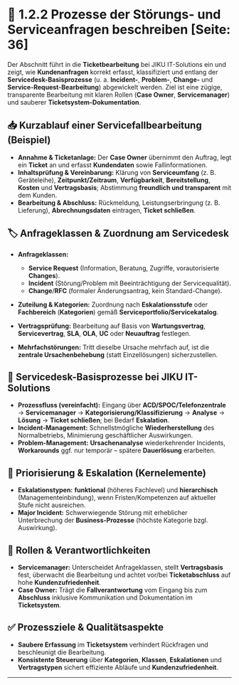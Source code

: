 # 🔧 1.2.2 Prozesse der Störungs- und Serviceanfragen beschreiben [Seite: 36]

Der Abschnitt führt in die **Ticketbearbeitung** bei JIKU IT-Solutions ein und zeigt, wie **Kundenanfragen** korrekt erfasst, klassifiziert und entlang der **Servicedesk-Basisprozesse** (u. a. **Incident-**, **Problem-**, **Change-** und **Service-Request-Bearbeitung**) abgewickelt werden. Ziel ist eine zügige, transparente Bearbeitung mit klaren Rollen (**Case Owner**, **Servicemanager**) und sauberer **Ticketsystem-Dokumentation**. 

## 📥 Kurzablauf einer Servicefallbearbeitung (Beispiel)

* **Annahme & Ticketanlage:** Der **Case Owner** übernimmt den Auftrag, legt ein **Ticket** an und erfasst **Kundendaten** sowie Fallinformationen. 
* **Inhaltsprüfung & Vereinbarung:** Klärung von **Serviceumfang** (z. B. Geräteleihe), **Zeitpunkt/Zeitraum**, **Verfügbarkeit**, **Bereitstellung**, **Kosten** und **Vertragsbasis**; Abstimmung **freundlich und transparent** mit dem Kunden. 
* **Bearbeitung & Abschluss:** Rückmeldung, Leistungserbringung (z. B. Lieferung), **Abrechnungsdaten** eintragen, **Ticket schließen**. 

## 🏷️ Anfrageklassen & Zuordnung am Servicedesk

* **Anfrageklassen:**

  * **Service Request** (Information, Beratung, Zugriffe, vorautorisierte **Changes**).
  * **Incident** (Störung/Problem mit Beeinträchtigung der Servicequalität).
  * **Change**/**RFC** (formaler Änderungsantrag, kein Standard-Change). 
* **Zuteilung & Kategorien:** Zuordnung nach **Eskalationsstufe** oder **Fachbereich** (**Kategorien**) gemäß **Serviceportfolio/Servicekatalog**. 
* **Vertragsprüfung:** Bearbeitung auf Basis von **Wartungsvertrag**, **Servicevertrag**, **SLA**, **OLA**, **UC** oder **Neuauftrag** festlegen. 
* **Mehrfachstörungen:** Tritt dieselbe Ursache mehrfach auf, ist die **zentrale Ursachenbehebung** (statt Einzellösungen) sicherzustellen. 

## 🔄 Servicedesk-Basisprozesse bei JIKU IT-Solutions

* **Prozessfluss (vereinfacht):** Eingang über **ACD/SPOC/Telefonzentrale** → **Servicemanager** → **Kategorisierung/Klassifizierung** → **Analyse** → **Lösung** → **Ticket schließen**; bei Bedarf **Eskalation**. 
* **Incident-Management:** Schnellstmögliche **Wiederherstellung** des Normalbetriebs, Minimierung geschäftlicher Auswirkungen. 
* **Problem-Management:** **Ursachenanalyse** wiederkehrender Incidents, **Workarounds** ggf. nur temporär – spätere **Dauerlösung** erarbeiten. 

## 🚨 Priorisierung & Eskalation (Kernelemente)

* **Eskalationstypen:** **funktional** (höheres Fachlevel) und **hierarchisch** (Managementeinbindung), wenn Fristen/Kompetenzen auf aktueller Stufe nicht ausreichen. 
* **Major Incident:** Schwerwiegende Störung mit erheblicher Unterbrechung der **Business-Prozesse** (höchste Kategorie bzgl. Auswirkung). 

## 👥 Rollen & Verantwortlichkeiten

* **Servicemanager:** Unterscheidet Anfrageklassen, stellt **Vertragsbasis** fest, überwacht die Bearbeitung und achtet vor/bei **Ticketabschluss** auf hohe **Kundenzufriedenheit**. 
* **Case Owner:** Trägt die **Fallverantwortung** vom Eingang bis zum **Abschluss** inklusive Kommunikation und Dokumentation im **Ticketsystem**. 

## ✅ Prozessziele & Qualitätsaspekte

* **Saubere Erfassung** im **Ticketsystem** verhindert Rückfragen und beschleunigt die Bearbeitung. 
* **Konsistente Steuerung** über **Kategorien**, **Klassen**, **Eskalationen** und **Vertragstypen** sichert effiziente Abläufe und **Kundenzufriedenheit**. 


---
